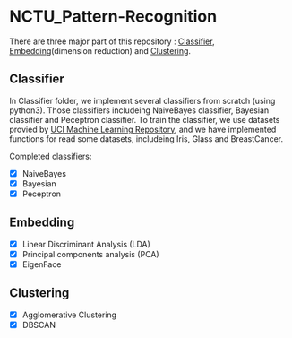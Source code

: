 # NCTU_Pattern-Recognition

There are three major part of this repository : [Classifier](#Classifier), [Embedding](#Embedding)(dimension reduction) and [Clustering](#Clustering). 

## Classifier 
In Classifier folder, we implement several classifiers from scratch (using python3).
Those classifiers includeing NaiveBayes classifier, Bayesian classifier and Peceptron classifier.
To train the classifier, we use datasets provied by [UCI Machine Learning Repository](https://archive.ics.uci.edu/ml/index.php), 
and we have implemented functions for read some datasets, includeing Iris, Glass and BreastCancer.

Completed classifiers:
- [x] NaiveBayes
- [x] Bayesian
- [x] Peceptron

## Embedding
- [x] Linear Discriminant Analysis (LDA)
- [x] Principal components analysis (PCA)
- [x] EigenFace

## Clustering 
- [x] Agglomerative Clustering
- [x] DBSCAN
